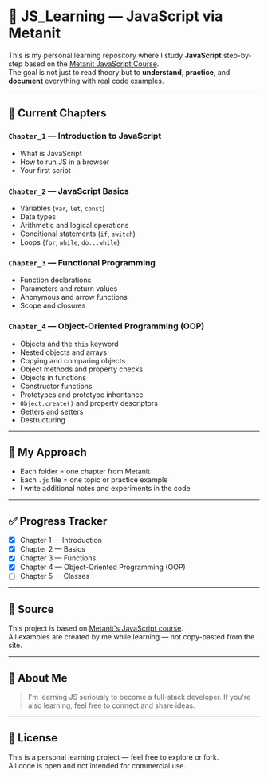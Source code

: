 # 📘 JS_Learning — JavaScript via Metanit

This is my personal learning repository where I study **JavaScript** step-by-step based on the [Metanit JavaScript Course](https://metanit.com/web/javascript/).  
The goal is not just to read theory but to **understand**, **practice**, and **document** everything with real code examples.

---

## 📂 Current Chapters

### `Chapter_1` — Introduction to JavaScript
- What is JavaScript
- How to run JS in a browser
- Your first script

### `Chapter_2` — JavaScript Basics
- Variables (`var`, `let`, `const`)
- Data types
- Arithmetic and logical operations
- Conditional statements (`if`, `switch`)
- Loops (`for`, `while`, `do...while`)

### `Chapter_3` — Functional Programming
- Function declarations
- Parameters and return values
- Anonymous and arrow functions
- Scope and closures

### `Chapter_4` — Object-Oriented Programming (OOP)
- Objects and the `this` keyword
- Nested objects and arrays
- Copying and comparing objects
- Object methods and property checks
- Objects in functions
- Constructor functions
- Prototypes and prototype inheritance
- `Object.create()` and property descriptors
- Getters and setters
- Destructuring

---

## 🧪 My Approach

- Each folder = one chapter from Metanit
- Each `.js` file = one topic or practice example
- I write additional notes and experiments in the code

---

## ✅ Progress Tracker

- [x] Chapter 1 — Introduction
- [x] Chapter 2 — Basics
- [x] Chapter 3 — Functions
- [x] Chapter 4 — Object-Oriented Programming (OOP)
- [ ] Chapter 5 — Classes

---

## 🔗 Source

This project is based on [Metanit's JavaScript course](https://metanit.com/web/javascript/).  
All examples are created by me while learning — not copy-pasted from the site.

---

## 📌 About Me

> I'm learning JS seriously to become a full-stack developer. If you're also learning, feel free to connect and share ideas.

---

## 📄 License

This is a personal learning project — feel free to explore or fork.  
All code is open and not intended for commercial use.
